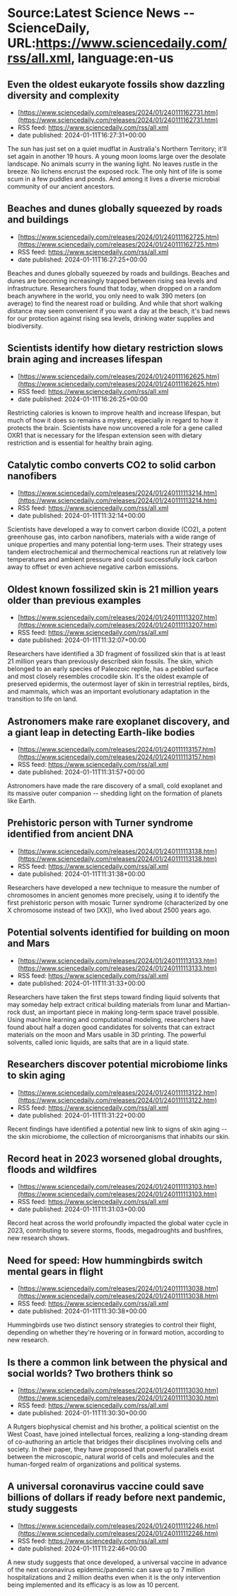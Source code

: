 # Source:Latest Science News -- ScienceDaily, URL:https://www.sciencedaily.com/rss/all.xml, language:en-us

## Even the oldest eukaryote fossils show dazzling diversity and complexity
 - [https://www.sciencedaily.com/releases/2024/01/240111162731.htm](https://www.sciencedaily.com/releases/2024/01/240111162731.htm)
 - RSS feed: https://www.sciencedaily.com/rss/all.xml
 - date published: 2024-01-11T16:27:31+00:00

The sun has just set on a quiet mudflat in Australia's Northern Territory; it'll set again in another 19 hours. A young moon looms large over the desolate landscape. No animals scurry in the waning light. No leaves rustle in the breeze. No lichens encrust the exposed rock. The only hint of life is some scum in a few puddles and ponds. And among it lives a diverse microbial community of our ancient ancestors.

## Beaches and dunes globally squeezed by roads and buildings
 - [https://www.sciencedaily.com/releases/2024/01/240111162725.htm](https://www.sciencedaily.com/releases/2024/01/240111162725.htm)
 - RSS feed: https://www.sciencedaily.com/rss/all.xml
 - date published: 2024-01-11T16:27:25+00:00

Beaches and dunes globally squeezed by roads and buildings. Beaches and dunes are becoming increasingly trapped between rising sea levels and infrastructure. Researchers found that today, when dropped on a random beach anywhere in the world, you only need to walk 390 meters (on average) to find the nearest road or building. And while that short walking distance may seem convenient if you want a day at the beach, it's bad news for our protection against rising sea levels, drinking water supplies and biodiversity.

## Scientists identify how dietary restriction slows brain aging and increases lifespan
 - [https://www.sciencedaily.com/releases/2024/01/240111162625.htm](https://www.sciencedaily.com/releases/2024/01/240111162625.htm)
 - RSS feed: https://www.sciencedaily.com/rss/all.xml
 - date published: 2024-01-11T16:26:25+00:00

Restricting calories is known to improve health and increase lifespan, but much of how it does so remains a mystery, especially in regard to how it protects the brain. Scientists have now uncovered a role for a gene called OXR1 that is necessary for the lifespan extension seen with dietary restriction and is essential for healthy brain aging.

## Catalytic combo converts CO2 to solid carbon nanofibers
 - [https://www.sciencedaily.com/releases/2024/01/240111113214.htm](https://www.sciencedaily.com/releases/2024/01/240111113214.htm)
 - RSS feed: https://www.sciencedaily.com/rss/all.xml
 - date published: 2024-01-11T11:32:14+00:00

Scientists have developed a way to convert carbon dioxide (CO2), a potent greenhouse gas, into carbon nanofibers, materials with a wide range of unique properties and many potential long-term uses. Their strategy uses tandem electrochemical and thermochemical reactions run at relatively low temperatures and ambient pressure and could successfully lock carbon away to offset or even achieve negative carbon emissions.

## Oldest known fossilized skin is 21 million years older than previous examples
 - [https://www.sciencedaily.com/releases/2024/01/240111113207.htm](https://www.sciencedaily.com/releases/2024/01/240111113207.htm)
 - RSS feed: https://www.sciencedaily.com/rss/all.xml
 - date published: 2024-01-11T11:32:07+00:00

Researchers have identified a 3D fragment of fossilized skin that is at least 21 million years than previously described skin fossils. The skin, which belonged to an early species of Paleozoic reptile, has a pebbled surface and most closely resembles crocodile skin. It's the oldest example of preserved epidermis, the outermost layer of skin in terrestrial reptiles, birds, and mammals, which was an important evolutionary adaptation in the transition to life on land.

## Astronomers make rare exoplanet discovery, and a giant leap in detecting Earth-like bodies
 - [https://www.sciencedaily.com/releases/2024/01/240111113157.htm](https://www.sciencedaily.com/releases/2024/01/240111113157.htm)
 - RSS feed: https://www.sciencedaily.com/rss/all.xml
 - date published: 2024-01-11T11:31:57+00:00

Astronomers have made the rare discovery of a small, cold exoplanet and its massive outer companion -- shedding light on the formation of planets like Earth.

## Prehistoric person with Turner syndrome identified from ancient DNA
 - [https://www.sciencedaily.com/releases/2024/01/240111113138.htm](https://www.sciencedaily.com/releases/2024/01/240111113138.htm)
 - RSS feed: https://www.sciencedaily.com/rss/all.xml
 - date published: 2024-01-11T11:31:38+00:00

Researchers have developed a new technique to measure the number of chromosomes in ancient genomes more precisely, using it to identify the first prehistoric person with mosaic Turner syndrome (characterized by one X chromosome instead of two [XX]), who lived about 2500 years ago.

## Potential solvents identified for building on moon and Mars
 - [https://www.sciencedaily.com/releases/2024/01/240111113133.htm](https://www.sciencedaily.com/releases/2024/01/240111113133.htm)
 - RSS feed: https://www.sciencedaily.com/rss/all.xml
 - date published: 2024-01-11T11:31:33+00:00

Researchers have taken the first steps toward finding liquid solvents that may someday help extract critical building materials from lunar and Martian-rock dust, an important piece in making long-term space travel possible. Using machine learning and computational modeling, researchers have found about half a dozen good candidates for solvents that can extract materials on the moon and Mars usable in 3D printing. The powerful solvents, called ionic liquids, are salts that are in a liquid state.

## Researchers discover potential microbiome links to skin aging
 - [https://www.sciencedaily.com/releases/2024/01/240111113122.htm](https://www.sciencedaily.com/releases/2024/01/240111113122.htm)
 - RSS feed: https://www.sciencedaily.com/rss/all.xml
 - date published: 2024-01-11T11:31:22+00:00

Recent findings have identified a potential new link to signs of skin aging -- the skin microbiome, the collection of microorganisms that inhabits our skin.

## Record heat in 2023 worsened global droughts, floods and wildfires
 - [https://www.sciencedaily.com/releases/2024/01/240111113103.htm](https://www.sciencedaily.com/releases/2024/01/240111113103.htm)
 - RSS feed: https://www.sciencedaily.com/rss/all.xml
 - date published: 2024-01-11T11:31:03+00:00

Record heat across the world profoundly impacted the global water cycle in 2023, contributing to severe storms, floods, megadroughts and bushfires, new research shows.

## Need for speed: How hummingbirds switch mental gears in flight
 - [https://www.sciencedaily.com/releases/2024/01/240111113038.htm](https://www.sciencedaily.com/releases/2024/01/240111113038.htm)
 - RSS feed: https://www.sciencedaily.com/rss/all.xml
 - date published: 2024-01-11T11:30:38+00:00

Hummingbirds use two distinct sensory strategies to control their flight, depending on whether they're hovering or in forward motion, according to new research.

## Is there a common link between the physical and social worlds? Two brothers think so
 - [https://www.sciencedaily.com/releases/2024/01/240111113030.htm](https://www.sciencedaily.com/releases/2024/01/240111113030.htm)
 - RSS feed: https://www.sciencedaily.com/rss/all.xml
 - date published: 2024-01-11T11:30:30+00:00

A Rutgers biophysical chemist and his brother, a political scientist on the West Coast, have joined intellectual forces, realizing a long-standing dream of co-authoring an article that bridges their disciplines involving cells and society. In their paper, they have proposed that powerful parallels exist between the microscopic, natural world of cells and molecules and the human-forged realm of organizations and political systems.

## A universal coronavirus vaccine could save billions of dollars if ready before next pandemic, study suggests
 - [https://www.sciencedaily.com/releases/2024/01/240111112246.htm](https://www.sciencedaily.com/releases/2024/01/240111112246.htm)
 - RSS feed: https://www.sciencedaily.com/rss/all.xml
 - date published: 2024-01-11T11:22:46+00:00

A new study suggests that once developed, a universal vaccine in advance of the next coronavirus epidemic/pandemic can save up to 7 million hospitalizations and 2 million deaths even when it is the only intervention being implemented and its efficacy is as low as 10 percent.

